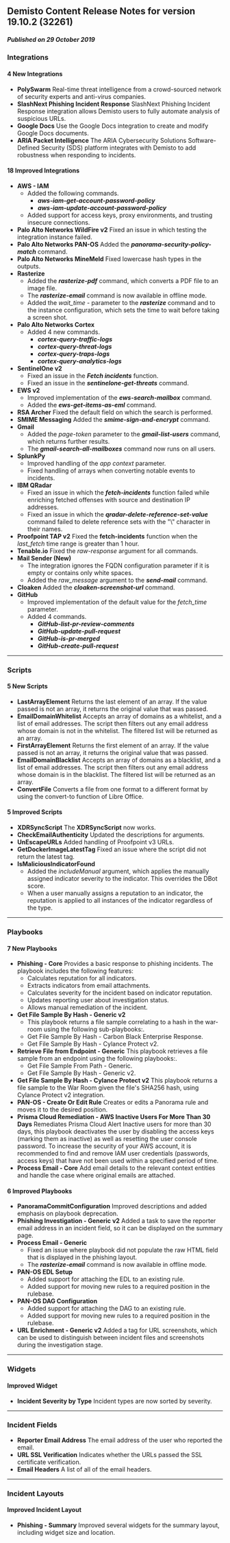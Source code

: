 ## Demisto Content Release Notes for version 19.10.2 (32261)
##### Published on 29 October 2019
### Integrations

####  4 New Integrations
- __PolySwarm__
Real-time threat intelligence from a crowd-sourced network of security experts and anti-virus companies.
- __SlashNext Phishing Incident Response__
SlashNext Phishing Incident Response integration allows Demisto users to fully automate analysis of suspicious URLs.
- __Google Docs__
Use the Google Docs integration to create and modify Google Docs documents.
- __ARIA Packet Intelligence__
The ARIA Cybersecurity Solutions Software-Defined Security (SDS)  platform integrates with Demisto to add robustness when responding to incidents.

####  18 Improved Integrations
- __AWS - IAM__
  - Added the following commands.
    - ***aws-iam-get-account-password-policy***
    - ***aws-iam-update-account-password-policy***
  - Added support for access keys, proxy environments, and trusting insecure connections.
- __Palo Alto Networks WildFire v2__
Fixed an issue in which testing the integration instance failed.
- __Palo Alto Networks PAN-OS__
Added the ***panorama-security-policy-match*** command.
- __Palo Alto Networks MineMeld__
Fixed lowercase hash types in the outputs.
- __Rasterize__
  - Added the ___rasterize-pdf___ command, which converts a PDF file to an image file.
  - The ___rasterize-email___ command is now available in offline mode. 
  - Added the _wait_time_ - parameter to the ___rasterize___ command and to the instance configuration, which sets the time to wait before taking a screen shot.
- __Palo Alto Networks Cortex__
  - Added 4 new commands.
    - ***cortex-query-traffic-logs***
    - ***cortex-query-threat-logs***
    - ***cortex-query-traps-logs***
    - ***cortex-query-analytics-logs***
- __SentinelOne v2__
  - Fixed an issue in the ***Fetch incidents*** function.
  - Fixed an issue in the ***sentinelone-get-threats*** command.
- __EWS v2__
  - Improved implementation of the ***ews-search-mailbox*** command.
  - Added the ***ews-get-items-as-eml*** command.
- __RSA Archer__
Fixed the default field on which the search is performed.
- __SMIME Messaging__
Added the ***smime-sign-and-encrypt*** command.
- __Gmail__
  - Added the *page-token* parameter to the ***gmail-list-users*** command, which returns further results.
  - The ***gmail-search-all-mailboxes*** command now runs on all users.
- __SplunkPy__
  - Improved handling of the *app context* parameter.
  - Fixed handling of arrays when converting notable events to incidents.
- __IBM QRadar__
  - Fixed an issue in which the ***fetch-incidents*** function failed while enriching fetched offenses with source and destination IP addresses.
  - Fixed an issue in which the ***qradar-delete-reference-set-value*** command failed to delete reference sets with the "\\" character in their names.
- __Proofpoint TAP v2__
Fixed the **fetch-incidents** function when the *last_fetch* time range is greater than 1 hour.
- __Tenable.io__
Fixed the *raw-response* argument for all commands.
- __Mail Sender (New)__
  - The integration ignores the FQDN configuration parameter if it is empty or contains only white spaces.
  - Added the *raw_message* argument to the ***send-mail*** command.
- __Cloaken__
Added the ***cloaken-screenshot-url*** command.
- __GitHub__
  - Improved implementation of the default value for the *fetch_time* parameter.
  - Added 4 commands.
    - ***GitHub-list-pr-review-comments***
    - ***GitHub-update-pull-request***
    - ***GitHub-is-pr-merged***
    - ***GitHub-create-pull-request***

---
### Scripts

####  5 New Scripts
- __LastArrayElement__
Returns the last element of an array. If the value passed is not an array, it returns the original value that was passed.
- __EmailDomainWhitelist__
Accepts an array of domains as a whitelist, and a list of email addresses. The script then filters out any email address whose domain is not in the whitelist. The filtered list will be returned as an array.
- __FirstArrayElement__
Returns the first element of an array.  If the value passed is not an array, it returns the original value that was passed.
- __EmailDomainBlacklist__
Accepts an array of domains as a blacklist, and a list of email addresses. The script then filters out any email address whose domain is in the blacklist.  The filtered list will be returned as an array.
- __ConvertFile__
Converts a file from one format to a different format by using the convert-to function of Libre Office.

####  5 Improved Scripts
- __XDRSyncScript__
The **XDRSyncScript** now works.
- __CheckEmailAuthenticity__
Updated the descriptions for arguments.
- __UnEscapeURLs__
Added handling of Proofpoint v3 URLs.
- __GetDockerImageLatestTag__
Fixed an issue where the script did not return the latest tag.
- __IsMaliciousIndicatorFound__
  - Added the *includeManual* argument, which applies the manually assigned indicator severity to the indicator. This overrides the DBot score.
  - When a user manually assigns a reputation to an indicator, the reputation is applied to all instances of the indicator regardless of the type.

---
### Playbooks

####  7 New Playbooks
- __Phishing - Core__
 Provides a basic response to phishing incidents. The playbook includes the following features:
  - Calculates reputation for all indicators.
  - Extracts indicators from email attachments.
  - Calculates severity for the incident based on indicator reputation.
  - Updates reporting user about investigation status.
  - Allows manual remediation of the incident.
- __Get File Sample By Hash - Generic v2__
  - This playbook returns a file sample correlating to a hash in the war-room using the following sub-playbooks:.
  - Get File Sample By Hash - Carbon Black Enterprise Response.
  - Get File Sample By Hash - Cylance Protect v2.
- __Retrieve File from Endpoint - Generic__
 This playbook retrieves a file sample from an endpoint using the following playbooks:.
  - Get File Sample From Path - Generic.
  - Get File Sample By Hash - Generic v2.
- __Get File Sample By Hash - Cylance Protect v2__
This playbook returns a file sample to the War Room given the file's SHA256 hash, using Cylance Protect v2 integration.
- __PAN-OS - Create Or Edit Rule__
Creates or edits a Panorama rule and moves it to the desired position.
- __Prisma Cloud Remediation - AWS Inactive Users For More Than 30 Days__
Remediates Prisma Cloud Alert Inactive users for more than 30 days, this playbook deactivates the user by disabling the access keys (marking them as inactive) as well as resetting the user console password. To increase the security of your AWS account, it is recommended to find and remove IAM user credentials (passwords, access keys) that have not been used within a specified period of time.
- __Process Email - Core__
Add email details to the relevant context entities and handle the case where original emails are attached.

####  6 Improved Playbooks
- __PanoramaCommitConfiguration__
Improved descriptions and added emphasis on playbook deprecation.
- __Phishing Investigation - Generic v2__
Added a task to save the reporter email address in an incident field, so it can be displayed on the summary page.
- __Process Email - Generic__
  - Fixed an issue where playbook did not populate the raw HTML field that is displayed in the phishing layout.
  - The ___rasterize-email___ command is now available in offline mode.
- __PAN-OS EDL Setup__
  - Added support for attaching the EDL to an existing rule.
  - Added support for moving new rules to a required position in the rulebase.
- __PAN-OS DAG Configuration__
  - Added support for attaching the DAG to an existing rule.
  - Added support for moving new rules to a required position in the rulebase.
- __URL Enrichment - Generic v2__
Added a tag for URL screenshots, which can be used to distinguish between incident files and screenshots during the investigation stage.

---
### Widgets

####  Improved Widget
- __Incident Severity by Type__
Incident types are now sorted by severity.

---
### Incident Fields
- __Reporter Email Address__
The email address of the user who reported the email.
- __URL SSL Verification__
Indicates whether the URLs passed the SSL certificate verification.
- __Email Headers__
A list of all of the email headers.

---
### Incident Layouts

####  Improved Incident Layout
- __Phishing - Summary__
Improved several widgets for the summary layout, including widget size and location.

